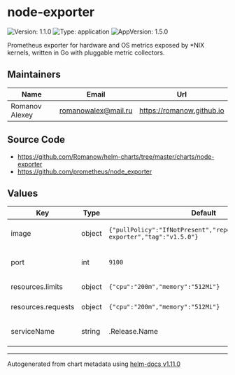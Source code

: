 # node-exporter

![Version: 1.1.0](https://img.shields.io/badge/Version-1.1.0-informational?style=flat-square) ![Type: application](https://img.shields.io/badge/Type-application-informational?style=flat-square) ![AppVersion: 1.5.0](https://img.shields.io/badge/AppVersion-1.5.0-informational?style=flat-square)

Prometheus exporter for hardware and OS metrics exposed by *NIX kernels, written in Go with pluggable metric collectors.

## Maintainers

| Name | Email | Url |
| ---- | ------ | --- |
| Romanov Alexey | <romanowalex@mail.ru> | <https://romanow.github.io> |

## Source Code

* <https://github.com/Romanow/helm-charts/tree/master/charts/node-exporter>
* <https://github.com/prometheus/node_exporter>

## Values

| Key | Type | Default | Description |
|-----|------|---------|-------------|
| image | object | `{"pullPolicy":"IfNotPresent","repository":"prom/node-exporter","tag":"v1.5.0"}` | Image name and version |
| port | int | `9100` | Node Exporter port |
| resources.limits | object | `{"cpu":"200m","memory":"512Mi"}` | Limited resources |
| resources.requests | object | `{"cpu":"200m","memory":"512Mi"}` | Requested resources |
| serviceName | string | .Release.Name | Custom service name |

----------------------------------------------
Autogenerated from chart metadata using [helm-docs v1.11.0](https://github.com/norwoodj/helm-docs/releases/v1.11.0)
